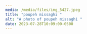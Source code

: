 ```yaml
---
media: /media/files/img_5427.jpeg
title: "poupeh missaghi "
alt: "A photo of poupeh missaghi "
date: 2023-07-28T10:09:00-0500
---
```

